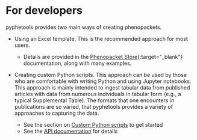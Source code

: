 # For developers


pyphetools provides two main ways of creating phenopackets.

- Using an Excel template. This is the recommended approach for most users.
    - Details are provided in the [Phenopacket Store](https://monarch-initiative.github.io/phenopacket-store/contributing/){:target="\_blank"} documentation, along with many examples.

- Creating custom Python scripts. This approach can be used by those who are comfortable with writing Python and using Jupyter notebooks. This approach is mainly intended to ingest tabular data from published articles with data from numerous individuals in tabular form (e.g., a typical Supplemental Table). The formats that
one encounters in publications are so varied, that pyphetools provides a variety of approaches to capturing the data.
    - See the section on [Custom Python scripts](../user-guide/jupyter.md) to get started
    - See the [API documentation](../api/overview.md) for details


